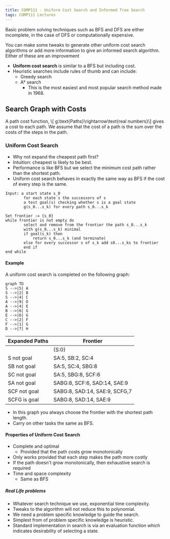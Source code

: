 ```yaml
---
title: COMP111 - Uniform Cost Search and Informed Tree Search
tags: COMP111 Lectures
---
```

Basic problem solving techniques such as BFS and DFS are either incomplete, in the case of DFS or computationally expensive. 

You can make some tweaks to generate other uniform cost search algorithms or add more information to give an informed search algorithm. Either of these are an improvement

* **Uniform cost search** is similar to a BFS but including cost.
* Heuristic searches include rules of thumb and can include:
	* Greedy search
	* A* search
		* This is the most easiest and most popular search method made in 1968.

## Search Graph with Costs
A path cost function,
&#92;[ g:&#92;text{Paths}&#92;rightarrow&#92;text{real numbers}&#92;]
gives a cost to each path. We assume that the cost of a path is the sum over the costs of the steps in the path.

### Uniform Cost Search
* Why not expand the cheapest path first?
* Intuition: cheapest is likely to be best.
* Performance is like BFS but we select the minimum cost path rather than the shortest path.
* Uniform cost search behaves in exactly the same way as BFS if the cost of every step is the same.

```
Input: a start state s_0
		for each state s the successors of s
		a test goal(s) checking whether s is a goal state
		g(s_0...s_k) for every path s_0...s_k
		
Set frontier := {s_0}
while frontier is not empty do
		select and remove from the frontier the path s_0...s_k
		with g(s_0...s_k) minimal
		if goal(s_k) then
			return s_0...s_k (and terminate)
		else for every successor s of s_k add s0...s_ks to frontier
		end if
end while
```

#### Example
A uniform cost search is completed on the following graph:

```mermaid
graph TD
S -->|5| A
S -->|2| B
S -->|4| C
A -->|9| D
A -->|4| E
B -->|6| G
E -->|6| G
C -->|2| F
F -->|1| G
D -->|7| H
```

| Expanded Paths | Frontier |
| --- | --- |
| | {S:0} |
| S not goal | SA:5, SB:2, SC:4 |
| SB not goal | SA:5, SC:4, SBG:8 |
| SC not goal | SA:5, SBG:8, SCF:6 |
| SA not goal | SABG:8, SCF:6, SAD:14, SAE:9 |
| SCF not goal | SABG:8, SAD:14, SAE:9, SCFG,7 |
| SCFG is goal | SABG:8, SAD:14, SAE:9 |

* In this graph you always choose the frontier with the shortest path length.
* Carry on other tasks the same as BFS.

#### Properties of Uniform Cost Search

* Complete and optimal
	* Provided that the path costs grow monotonically
* Only works provided that each step makes the path more costly
* If the path doesn't grow monotonically, then exhaustive search is required
* Time and space complexity
	* Same as BFS

##### Real Life problems
* Whatever search technique we use, exponential time complexity.
* Tweaks to the algorithm will not reduce this to polynomial.
* We need a problem specific knowledge to guide the search.
* Simplest from of problem specific knowledge is heuristic.
* Standard implementation in search is via an evaluation function which indicates desirability of selecting a state.
